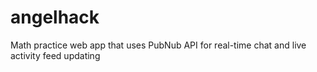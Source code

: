 angelhack
=========
Math practice web app that uses PubNub API for real-time chat and live activity feed updating
